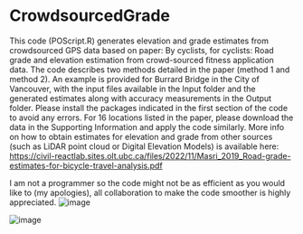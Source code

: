# CrowdsourcedGrade
This code (POScript.R) generates elevation and grade estimates from crowdsourced GPS data based on paper: By cyclists, for cyclists: Road grade and elevation estimation from crowd-sourced fitness application data. The code describes two methods detailed in the paper (method 1 and method 2). An example is provided for Burrard Bridge in the City of Vancouver, with the input files available in the Input folder and the generated estimates along with accuracy measurements in the Output folder.
Please install the packages indicated in the first section of the code to avoid any errors.
For 16 locations listed in the paper, please download the data in the Supporting Information and apply the code similarly.
More info on how to obtain estimates for elevation and grade from other sources (such as LiDAR point cloud or Digital Elevation Models) is available here: https://civil-reactlab.sites.olt.ubc.ca/files/2022/11/Masri_2019_Road-grade-estimates-for-bicycle-travel-analysis.pdf

I am not a programmer so the code might not be as efficient as you would like to (my apologies), all collaboration to make the code smoother is highly appreciated.
![image](https://github.com/elmiraberjisian/CrowdsourcedGrade/assets/37647392/d4adaf21-76f2-40dd-9d21-1e46735bb4e7)


![image](https://github.com/elmiraberjisian/CrowdsourcedGrade/assets/37647392/5d6bd2f4-41a9-4c9f-957a-c3b48a294c70)
